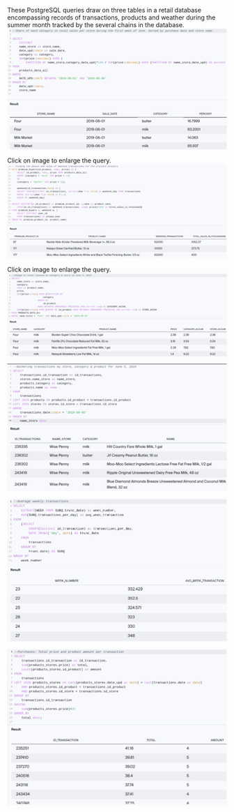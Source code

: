 ﻿These PostgreSQL queries draw on three tables in a retail database encompassing records of transactions, products and weather during the summer month tracked by the several chains in the database. 
![](https://github.com/daiichigo/Analytics/blob/main/assets/categsales_share_bystore_date.png)

Click on image to enlarge the query.
![](https://github.com/daiichigo/Analytics/blob/main/assets/amt_value_wkend_premium_.jpg)

Click on image to enlarge the query.
![](https://github.com/daiichigo/Analytics/blob/main/assets/changein_totrev_bystore_categ.png)




![](https://github.com/daiichigo/Analytics/blob/main/assets/transactbystore_categ.png)

![](https://github.com/daiichigo/Analytics/blob/main/assets/Avg_week_transact.png)

![](https://github.com/daiichigo/Analytics/blob/main/assets/purchasebytotprice_prodamt_pertransact.png)   


